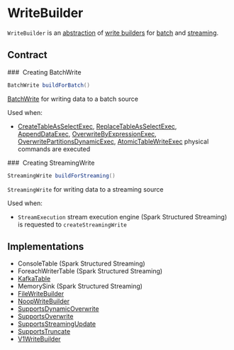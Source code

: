 # WriteBuilder

`WriteBuilder` is an [abstraction](#contract) of [write builders](#implementations) for [batch](#buildForBatch) and [streaming](#buildForStreaming).

## Contract

### <span id="buildForBatch"> Creating BatchWrite

```java
BatchWrite buildForBatch()
```

[BatchWrite](BatchWrite.md) for writing data to a batch source

Used when:

* [CreateTableAsSelectExec](../physical-operators/CreateTableAsSelectExec.md), [ReplaceTableAsSelectExec](../physical-operators/ReplaceTableAsSelectExec.md), [AppendDataExec](../physical-operators/AppendDataExec.md), [OverwriteByExpressionExec](../physical-operators/OverwriteByExpressionExec.md), [OverwritePartitionsDynamicExec](../physical-operators/OverwritePartitionsDynamicExec.md), [AtomicTableWriteExec](../physical-operators/AtomicTableWriteExec.md) physical commands are executed

### <span id="buildForStreaming"> Creating StreamingWrite

```java
StreamingWrite buildForStreaming()
```

`StreamingWrite` for writing data to a streaming source

Used when:

* `StreamExecution` stream execution engine (Spark Structured Streaming) is requested to `createStreamingWrite`

## Implementations

* ConsoleTable (Spark Structured Streaming)
* ForeachWriterTable (Spark Structured Streaming)
* [KafkaTable](../datasources/kafka/KafkaTable.md)
* MemorySink (Spark Structured Streaming)
* [FileWriteBuilder](FileWriteBuilder.md)
* [NoopWriteBuilder](NoopWriteBuilder.md)
* [SupportsDynamicOverwrite](SupportsDynamicOverwrite.md)
* [SupportsOverwrite](SupportsOverwrite.md)
* [SupportsStreamingUpdate](SupportsStreamingUpdate.md)
* [SupportsTruncate](SupportsTruncate.md)
* [V1WriteBuilder](V1WriteBuilder.md)
